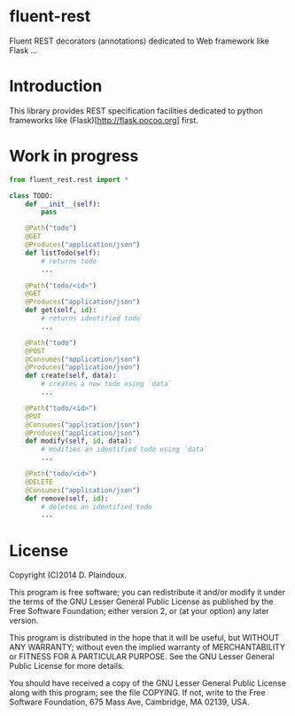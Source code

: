 fluent-rest
===========

Fluent REST decorators (annotations) dedicated to Web framework like Flask ...

Introduction
============

This library provides REST specification facilities dedicated to
python frameworks like (Flask)[http://flask.pocoo.org] first.

Work in progress
================

```python
from fluent_rest.rest import *

class TODO:
    def __init__(self):
        pass

    @Path("todo")
    @GET
    @Produces("application/json")
    def listTodo(self):
        # returns todo
        ...

    @Path("todo/<id>")
    @GET
    @Produces("application/json")
    def get(self, id):
        # returns identified todo
        ...

    @Path("todo")
    @POST
    @Consumes("application/json")
    @Produces("application/json")
    def create(self, data):
        # creates a now todo using `data`
        ...

    @Path("todo/<id>")
    @PUT
    @Consumes("application/json")
    @Produces("application/json")
    def modify(self, id, data):
        # modifies an identified todo using `data`
        ...

    @Path("todo/<id>")
    @DELETE
    @Consumes("application/json")
    def remove(self, id):
        # deletes an identified todo
        ...
```

License
=======

Copyright (C)2014 D. Plaindoux.

This program is free software; you can redistribute it and/or modify
it under the terms of the GNU Lesser General Public License as published
by the Free Software Foundation; either version 2, or (at your option)
any later version.

This program is distributed in the hope that it will be useful, but
WITHOUT ANY WARRANTY; without even the implied warranty of MERCHANTABILITY
or FITNESS FOR A PARTICULAR PURPOSE. See the GNU Lesser General Public License
for more details.

You should have received a copy of the GNU Lesser General Public License
along with this program; see the file COPYING. If not, write to the Free
Software Foundation, 675 Mass Ave, Cambridge, MA 02139, USA.
